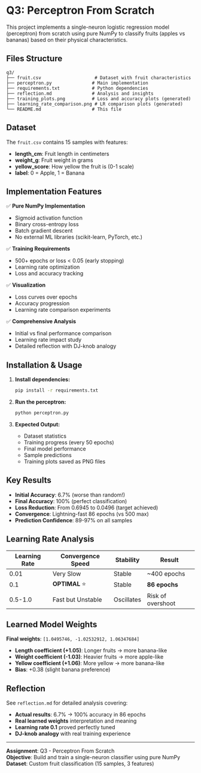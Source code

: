 # Q3: Perceptron From Scratch

This project implements a single-neuron logistic regression model (perceptron) from scratch using pure NumPy to classify fruits (apples vs bananas) based on their physical characteristics.

## Files Structure

```
q3/
├── fruit.csv                    # Dataset with fruit characteristics
├── perceptron.py               # Main implementation
├── requirements.txt            # Python dependencies
├── reflection.md               # Analysis and insights
├── training_plots.png          # Loss and accuracy plots (generated)
├── learning_rate_comparison.png # LR comparison plots (generated)
└── README.md                   # This file
```

## Dataset

The `fruit.csv` contains 15 samples with features:
- **length_cm**: Fruit length in centimeters
- **weight_g**: Fruit weight in grams  
- **yellow_score**: How yellow the fruit is (0-1 scale)
- **label**: 0 = Apple, 1 = Banana

## Implementation Features

✅ **Pure NumPy Implementation**
- Sigmoid activation function
- Binary cross-entropy loss
- Batch gradient descent
- No external ML libraries (scikit-learn, PyTorch, etc.)

✅ **Training Requirements**
- 500+ epochs or loss < 0.05 (early stopping)
- Learning rate optimization
- Loss and accuracy tracking

✅ **Visualization**
- Loss curves over epochs
- Accuracy progression
- Learning rate comparison experiments

✅ **Comprehensive Analysis**
- Initial vs final performance comparison
- Learning rate impact study
- Detailed reflection with DJ-knob analogy

## Installation & Usage

1. **Install dependencies:**
   ```bash
   pip install -r requirements.txt
   ```

2. **Run the perceptron:**
   ```bash
   python perceptron.py
   ```

3. **Expected Output:**
   - Dataset statistics
   - Training progress (every 50 epochs)
   - Final model performance
   - Sample predictions
   - Training plots saved as PNG files

## Key Results

- **Initial Accuracy**: 6.7% (worse than random!)
- **Final Accuracy**: 100% (perfect classification)
- **Loss Reduction**: From 0.6945 to 0.0496 (target achieved)
- **Convergence**: Lightning-fast 86 epochs (vs 500 max)
- **Prediction Confidence**: 89-97% on all samples

## Learning Rate Analysis

| Learning Rate | Convergence Speed | Stability | Result |
|---------------|-------------------|-----------|---------|
| 0.01          | Very Slow         | Stable    | ~400 epochs |
| 0.1           | **OPTIMAL** ⭐     | Stable    | **86 epochs** |
| 0.5-1.0       | Fast but Unstable | Oscillates| Risk of overshoot |

## Learned Model Weights

**Final weights**: `[1.0495746, -1.02532912, 1.06347684]`
- **Length coefficient (+1.05)**: Longer fruits → more banana-like
- **Weight coefficient (-1.03)**: Heavier fruits → more apple-like  
- **Yellow coefficient (+1.06)**: More yellow → more banana-like
- **Bias**: +0.38 (slight banana preference)

## Reflection

See `reflection.md` for detailed analysis covering:
- **Actual results**: 6.7% → 100% accuracy in 86 epochs
- **Real learned weights** interpretation and meaning
- **Learning rate 0.1** proved perfectly tuned
- **DJ-knob analogy** with real training experience

---

**Assignment**: Q3 - Perceptron From Scratch  
**Objective**: Build and train a single-neuron classifier using pure NumPy  
**Dataset**: Custom fruit classification (15 samples, 3 features) 